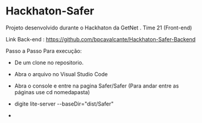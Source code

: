 # Hackhaton-Safer
Projeto desenvolvido durante o Hackhaton da GetNet . Time 21
(Front-end)<br>

Link Back-end : https://github.com/bpcavalcante/Hackhaton-Safer-Backend<br>


Passo a Passo Para execução:<br>

- De um clone no repositorio.<br>

- Abra o arquivo no Visual Studio Code<br>

- Abra o console e entre na pagina Safer/Safer (Para andar entre as páginas use cd nomedapasta)

- digite lite-server --baseDir="dist/Safer"

-
